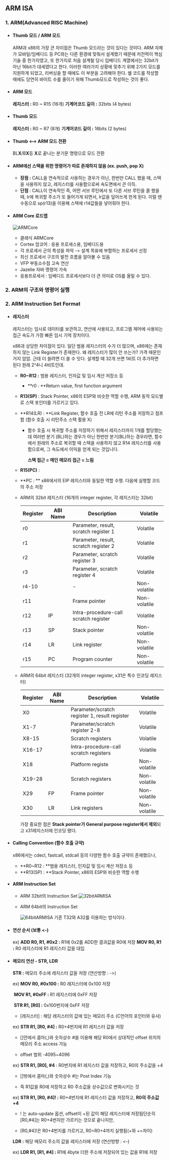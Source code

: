 ## ARM ISA

### 1. ARM(Advanced RISC Machine)

- #### Thumb 모드 / ARM 모드

  ARM과 x86의 가장 큰 차이점은 Thumb 모드라는 것이 있다는 것이다. ARM 자체가 모바일/임베디드 등 PC와는 다른 환경에 맞춰서 설계했기 때문에 저전력이 핵심 기술 중 한가지였고, 또 한가지로 처음 설계될 당시 임베디드 계열에서는 32bit가 아닌 16bit가 대세였다고 한다. 이러한 여러가지 상황에 맞추기 위해 2가지 모드를 지원하게 되었고, 리버싱을 할 때에도 이 부분을 고려해야 한다. 쉘 코드를 작성할 때에도 당연히 바이트 수를 줄이기 위해 Thumb모드로 작성하는 것이 좋다.

- #### ARM 모드

  **레지스터 :**  R0 ~ R15 (16개)
  **기계어코드 길이 :** 32bits (4 bytes)

  

- #### Thumb 모드

  **레지스터 :** R0 ~ R7 (8개)
  **기계어코드 길이 :** 16bits (2 bytes)

  

- #### Thumb <--> ARM 모드 전환

  BL**X**/B**X**등 **X**로 끝나는 분기문 명령으로 모드 전환

  

- #### ARM에선 스택을 위한 명령어가 따로 존재하지 않음 (ex. push, pop X)

  - **장점 :** CALL을 연속적으로 사용하는 경우가 아닌, 한번만 CALL 했을 때, 스택을 사용하지 않고, 레지스터를 사용함으로써 속도면에서 큰 이득.
  - **단점** : CALL이 연속적인 즉, 어떤 서브 루틴에서 또 다른 서브 루틴을 콜 했을 때, lr에 복귀할 주소가 또 들어가게 되면서, lr값을 덮어쓰게 한게 된다. 이럴 땐 수동으로 sp(r13)을 이용해 스택에 r14값들을 넣어줘야 한다. 
  
- #### ARM Core 로드맵

  ![ARMCore](/home/dongjun/mygit/2021_1_EmbeddedSystemDesignLab/WEEK5/Pictures/ARMCore.png)

  - 클래식 ARMCore
  - Cortex 암코어 : 응용 프로세스용, 임베디드용
  - 각 프로세서 군의 특성을 파악 -> 설계 목표에 부합하는 프로세서 선정
  - 최신 프로세서 구조의 발전 흐름을 알아볼 수 있음
  - VFP 부동소수점 고속 연산
  - Jazelie 자바 명령어 가속
  - 응용프로세서 : 임베디드 프로세서보다 더 큰 의미로 OS를 올릴 수 있다. 



### 2. ARM의 구조와 명령어 실행 



### 2. ARM Instruction Set Format

- #### 레지스터

  레지스터는 임시로 데이터를 보관하고, 연산에 사용되고, 프로그램 제어에 사용되는 접근 속도가 가장 빠른 임시 기억 장치이다. 

  x86과 상당한 차이점이 있다. 일단 범용 레지스터의 수가 더 많으며, x86에는 존재하지 않는 Link Register가 존재한다. 왜 레지스터가 많이 안 쓰는가? 가격 때문인거지 암암. 근데 더 쓸려면 더 쓸 수 잇다. 설계할 때 32개 쓰면 1비트 더 추가하면 된다 원래 2^4니 4비트인데.

  - **R0~R12 :** 범용 레지스터, 인자값 및 임시 계산 저장소 등

    - **r0 : **Return value, first function argument

  - **R13(SP)** : Stack Pointer, x86의 ESP와 비슷한 역할 수행, ARM 동작 모드별로 스택 포인터를 가르키고 있다. 

  - **R14(LR) : **Link Register, 함수 호출 전 LR에 리턴 주소를 저장하고 점프함 (함수 호출 시 리턴주소 스택 활용 X)

    - 함수 호출 시 복귀할 주소를 저장하기 위해서 레지스터까지 1개를 할당했는데 여러번 분기 (BL)하는 경우가 아닌 한번만 분기(BL)하는 경우라면, 함수에서 원래의 주소로 복귀할 때 스택을 사용하지 않고 R14 레지스터를 사용함으로써, 그 속도에서 이익을 얻게 되는 것입니다. 

      **스택 접근 = 메인 메모리 접근 = 느림**

  - **R15(PC)** : 

  - **PC : ** x86에서의 EIP 레지스터와 동일한 역할 수행. 다음에 실행할 코드의 주소 저장

  

  - ARM의 32bit 레지스터 (16개의 integer register, 각 레지스터는 32bit)

    | Register | ABI Name | Description                           | Volatile     |
    | -------- | -------- | ------------------------------------- | ------------ |
    | r0       |          | Parameter, result, scratch register 1 | Volatile     |
    | r1       |          | Parameter, result, scratch register 2 | Volatile     |
    | r2       |          | Parameter, scratch register 3         | Volatile     |
    | r3       |          | Parameter, scratch register 4         | Volatile     |
    | r4-10    |          | -                                     | Non-volatile |
    | r11      |          | Frame pointer                         | Non-volatile |
    | r12      | IP       | Intra-procedure-call scratch register | Volatile     |
    | r13      | SP       | Stack pointer                         | Non-volatile |
    | r14      | LR       | Link register                         | Non-volatile |
    | r15      | PC       | Program counter                       | Non-volatile |

    

  - ARM의 64bit 레지스터 (32개의 integer register, x31은 특수 인코딩 레지스터)

    | Register | ABI Name | Description                                   | Volatile     |
    | -------- | -------- | --------------------------------------------- | ------------ |
    | X0       |          | Parameter/scratch register 1, result register | Volatile     |
    | X1-7     |          | Parameter/scratch register 2-8                | Volatile     |
    | X8-15    |          | Scratch registers                             | Volatile     |
    | X16-17   |          | Intra-procedure-call scratch registers        | Volatile     |
    | X18      |          | Platform registe                              | Non-volatile |
    | X19-28   |          | Scratch registers                             | Non-volatile |
    | X29      | FP       | Frame pointer                                 | Non-volatile |
    | X30      | LR       | Link registers                                | Non-volatile |

    가장 중요한 점은 **Stack pointer가 General purpose register에서 제외**되고 x31레지스터에 인코딩 됐다.

    

- #### Calling Convention (함수 호출 규약)

  x86에서는 cdecl, fastcall, stdcall 등의 다양한 함수 호출 규약이 존재했으나,

  - **R0~R12 : **범용 레지스터, 인자값 및 임시 계산 저장소 등
  - **R13(SP) : **Stack Pointer, x86의 ESP와 비슷한 역할 수행

  

- #### ARM Instruction Set

  - ARM 32bit의 Instruction Set
    ![32bitARMISA](/home/dongjun/mygit/2021_1_EmbeddedSystemDesignLab/WEEK5/Pictures/32bitARMISA.png)

  - ARM 64bit의 Instruction Set

    ![64bitARMISA](/home/dongjun/mygit/2021_1_EmbeddedSystemDesignLab/WEEK5/Pictures/64bitARMISA.png)
    기존 T32와 A32를 이용하는 방식이다. 

  

- #### 연산 순서 (보통 <-)

  ex) **ADD R0, R1, #0x2 :** R1에 0x2를 ADD한 결과값을 R0에 저장
  	  **MOV R0, R1 :** R0 레지스터에 R1 레지스터 값을 대입

  

- #### 메모리 연산 - STR, LDR

  **STR :** 메모리 주소에 레지스터 값을 저장 (연산방향 : ->)

  ex) **MOV R0, #0x100 :** R0 레지스터에 0x100 저장

  ​      **MOV R1, #0xFF  :** R1 레지스터에 0xFF 저장

  ​      **STR R1, [R0]     :** 0x100번지에 0xFF 저장

  - [레지스터] : 해당 레지스터의 값에 있는 메모리 주소 (C언어의 포인터와 유사)  

  

  ex) **STR R1, [R0, #4] :** R0+4번지에 R1 레지스터 값을 저장 

  - []안에서 콤마(,)와 숫자상수 #을 이용해 해당 R0에서 상대적인 offset 위치의 메모리 주소 access 가능

  - offset 범위 -4095~4096

  ex) **STR R1, [R0], #4** : R0번지에 R1 레지스터 값을 저장하고, R0의 주소값을 +4

  - []밖에서 콤마(,)와 숫자상수 #는 Post Index 기능

  - 즉 R1값을 R0에 저장하고 R0 주소값을 상수값으로 변화시키는 것

  

  ex) **STR R1, [R0, #4]! :** R0+4번지에 R1 레지스터 값을 저장하고, **R0의 주소값 +4** 

  - ! 는 auto-update 옵션, offset이 +된 값이 해당 레지스터에 저장됨단순히 [R0,#4]는 R0+4번지만 가르키는 것으로 끝나지만, 

  - [R0,#4]!은 R0+4번지를 가르키고, R0=R0+4까지 실행됨(+와 +=차이)

     

  **LDR :** 해당 메모리 주소의 값을 레지스터에 저장 (연산방향 : <-)

  ex) **LDR R1, [R1, #4] :** R1에 4byte 더한 주소에 저장되어 있는 값을 R1에 저장











